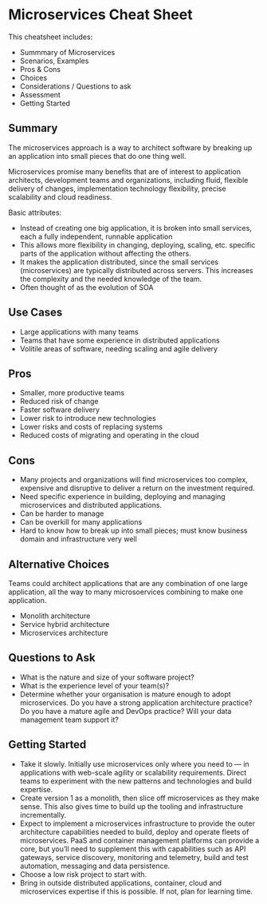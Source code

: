 # Microservices Cheat Sheet

This cheatsheet includes:

* Summmary of Microservices
* Scenarios, Examples
* Pros & Cons
* Choices
* Considerations / Questions to ask
* Assessment
* Getting Started

## Summary

The microservices approach is a way to architect software by breaking up an application into small pieces that do one thing well.

Microservices promise many benefits that are of interest to application architects, development teams and organizations, including fluid, flexible delivery of changes, implementation technology flexibility, precise scalability and cloud readiness.

Basic attributes:

* Instead of creating one big application, it is broken into small services, each a fully independent, runnable application
* This allows more flexibility in changing, deploying, scaling, etc. specific parts of the application without affecting the others. 
* It makes the application distributed, since the small services (microservices) are typically distributed across servers. This increases the complexity and the needed knowledge of the team.
* Often thought of as the evolution of SOA

## Use Cases

* Large applications with many teams
* Teams that have some experience in distributed applications
* Volitile areas of software, needing scaling and agile delivery

## Pros

* Smaller, more productive teams
* Reduced risk of change
* Faster software delivery
* Lower risk to introduce new technologies
* Lower risks and costs of replacing systems
* Reduced costs of migrating and operating in the cloud

## Cons

* Many projects and organizations will find microservices too complex, expensive and disruptive to deliver a return on the investment required.
* Need specific experience in building, deploying and managing microservices and distributed applications.
* Can be harder to manage
* Can be overkill for many applications
* Hard to know how to break up into small pieces; must know business domain and infrastructure very well

## Alternative Choices

Teams could architect applications that are any combination of one large application, all the way to many microsoervices combining to make one application. 

* Monolith architecture
* Service hybrid architecture
* Microservices architecture

## Questions to Ask

* What is the nature and size of your software project?
* What is the experience level of your team(s)?
* Determine whether your organisation is mature enough to adopt microservices. Do you have a strong application architecture practice? Do you have a mature agile and DevOps practice? Will your data management team support it?

## Getting Started

* Take it slowly. Initially use microservices only where you need to — in applications with web-scale agility or scalability requirements. Direct teams to experiment with the new patterns and technologies and build expertise.
* Create version 1 as a monolith, then slice off microservices as they make sense. This also gives time to build up the tooling and infrastructure incrementally.
* Expect to implement a microservices infrastructure to provide the outer architecture capabilities needed to build, deploy and operate fleets of microservices. PaaS and container management platforms can provide a core, but you’ll need to supplement this with capabilities such as API gateways, service discovery, monitoring and telemetry, build and test automation, messaging and data persistence.
* Choose a low risk project to start with.
* Bring in outside distributed applications, container, cloud and microservices expertise if this is possible. If not, plan for learning time.
